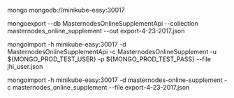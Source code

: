 mongo mongodb://minikube-easy:30017

mongoexport --db MasternodesOnlineSupplementApi --collection masternodes_online_supplement --out export-4-23-2017.json


mongoimport -h minikube-easy:30017 -d MasternodesOnlineSupplementApi -c MasternodesOnlineSupplement -u ${MONGO_PROD_TEST_USER} -p ${MONGO_PROD_TEST_PASS} --file jhi_user.json



mongoimport -h minikube-easy:30017 -d masternodes-online-supplement -c masternodes_online_supplement --file export-4-23-2017.json
